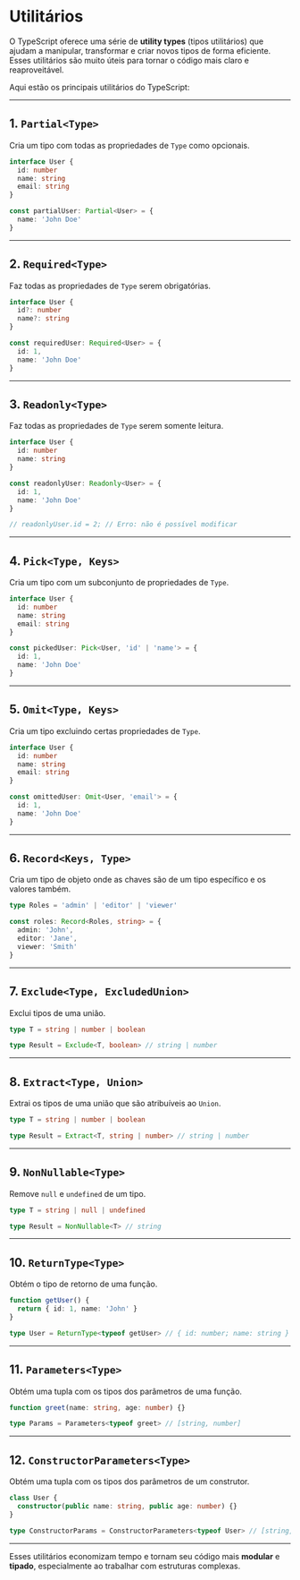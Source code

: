 # Utilitários

O TypeScript oferece uma série de **utility types** (tipos utilitários) que ajudam a manipular, transformar e criar novos tipos de forma eficiente. Esses utilitários são muito úteis para tornar o código mais claro e reaproveitável.

Aqui estão os principais utilitários do TypeScript:

---

## **1. `Partial<Type>`**

Cria um tipo com todas as propriedades de `Type` como opcionais.

```typescript
interface User {
  id: number
  name: string
  email: string
}

const partialUser: Partial<User> = {
  name: 'John Doe'
}
```

---

## **2. `Required<Type>`**

Faz todas as propriedades de `Type` serem obrigatórias.

```typescript
interface User {
  id?: number
  name?: string
}

const requiredUser: Required<User> = {
  id: 1,
  name: 'John Doe'
}
```

---

## **3. `Readonly<Type>`**

Faz todas as propriedades de `Type` serem somente leitura.

```typescript
interface User {
  id: number
  name: string
}

const readonlyUser: Readonly<User> = {
  id: 1,
  name: 'John Doe'
}

// readonlyUser.id = 2; // Erro: não é possível modificar
```

---

## **4. `Pick<Type, Keys>`**

Cria um tipo com um subconjunto de propriedades de `Type`.

```typescript
interface User {
  id: number
  name: string
  email: string
}

const pickedUser: Pick<User, 'id' | 'name'> = {
  id: 1,
  name: 'John Doe'
}
```

---

## **5. `Omit<Type, Keys>`**

Cria um tipo excluindo certas propriedades de `Type`.

```typescript
interface User {
  id: number
  name: string
  email: string
}

const omittedUser: Omit<User, 'email'> = {
  id: 1,
  name: 'John Doe'
}
```

---

## **6. `Record<Keys, Type>`**

Cria um tipo de objeto onde as chaves são de um tipo específico e os valores também.

```typescript
type Roles = 'admin' | 'editor' | 'viewer'

const roles: Record<Roles, string> = {
  admin: 'John',
  editor: 'Jane',
  viewer: 'Smith'
}
```

---

## **7. `Exclude<Type, ExcludedUnion>`**

Exclui tipos de uma união.

```typescript
type T = string | number | boolean

type Result = Exclude<T, boolean> // string | number
```

---

## **8. `Extract<Type, Union>`**

Extrai os tipos de uma união que são atribuíveis ao `Union`.

```typescript
type T = string | number | boolean

type Result = Extract<T, string | number> // string | number
```

---

## **9. `NonNullable<Type>`**

Remove `null` e `undefined` de um tipo.

```typescript
type T = string | null | undefined

type Result = NonNullable<T> // string
```

---

## **10. `ReturnType<Type>`**

Obtém o tipo de retorno de uma função.

```typescript
function getUser() {
  return { id: 1, name: 'John' }
}

type User = ReturnType<typeof getUser> // { id: number; name: string }
```

---

## **11. `Parameters<Type>`**

Obtém uma tupla com os tipos dos parâmetros de uma função.

```typescript
function greet(name: string, age: number) {}

type Params = Parameters<typeof greet> // [string, number]
```

---

## **12. `ConstructorParameters<Type>`**

Obtém uma tupla com os tipos dos parâmetros de um construtor.

```typescript
class User {
  constructor(public name: string, public age: number) {}
}

type ConstructorParams = ConstructorParameters<typeof User> // [string, number]
```

---

Esses utilitários economizam tempo e tornam seu código mais **modular** e **tipado**, especialmente ao trabalhar com estruturas complexas.
